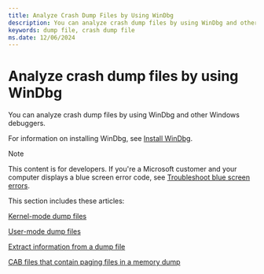 ```yaml
---
title: Analyze Crash Dump Files by Using WinDbg
description: You can analyze crash dump files by using WinDbg and other Windows debuggers.
keywords: dump file, crash dump file
ms.date: 12/06/2024
---
```


# Analyze crash dump files by using WinDbg

You can analyze crash dump files by using WinDbg and other Windows debuggers. 

For information on installing WinDbg, see [Install WinDbg](index.md).

> [!NOTE]
> This content is for developers. If you're a Microsoft customer and your computer displays a blue screen error code, see [Troubleshoot blue screen errors](https://support.microsoft.com/help/14238/windows-10-troubleshoot-blue-screen-errors).

This section includes these articles:

[Kernel-mode dump files](kernel-mode-dump-files.md)

[User-mode dump files](user-mode-dump-files.md)

[Extract information from a dump file](extracting-information-from-a-dump-file.md)

[CAB files that contain paging files in a memory dump](cab-files-that-contain-paging-files-along-with-a-memory-dump.md)
